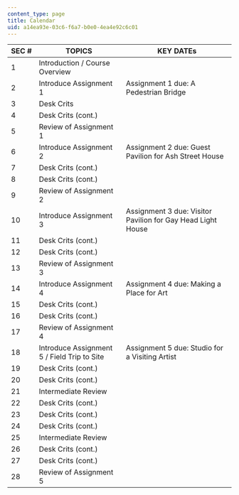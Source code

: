 ```yaml
---
content_type: page
title: Calendar
uid: a14ea93e-03c6-f6a7-b0e0-4ea4e92c6c01
---
```


| SEC # | TOPICS | KEY DATEs |
| --- | --- | --- |
| 1 | Introduction / Course Overview |  |
| 2 | Introduce Assignment 1 | Assignment 1 due: A Pedestrian Bridge |
| 3 | Desk Crits |  |
| 4 | Desk Crits (cont.) |  |
| 5 | Review of Assignment 1 |  |
| 6 | Introduce Assignment 2 | Assignment 2 due: Guest Pavilion for Ash Street House |
| 7 | Desk Crits (cont.) |  |
| 8 | Desk Crits (cont.) |  |
| 9 | Review of Assignment 2 |  |
| 10 | Introduce Assignment 3 | Assignment 3 due: Visitor Pavilion for Gay Head Light House |
| 11 | Desk Crits (cont.) |  |
| 12 | Desk Crits (cont.) |  |
| 13 | Review of Assignment 3 |  |
| 14 | Introduce Assignment 4 | Assignment 4 due: Making a Place for Art |
| 15 | Desk Crits (cont.) |  |
| 16 | Desk Crits (cont.) |  |
| 17 | Review of Assignment 4 |  |
| 18 | Introduce Assignment 5 / Field Trip to Site | Assignment 5 due: Studio for a Visiting Artist |
| 19 | Desk Crits (cont.) |  |
| 20 | Desk Crits (cont.) |  |
| 21 | Intermediate Review |  |
| 22 | Desk Crits (cont.) |  |
| 23 | Desk Crits (cont.) |  |
| 24 | Desk Crits (cont.) |  |
| 25 | Intermediate Review |  |
| 26 | Desk Crits (cont.) |  |
| 27 | Desk Crits (cont.) |  |
| 28 | Review of Assignment 5 |